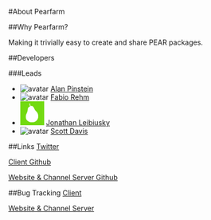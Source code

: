 #About Pearfarm

##Why Pearfarm?

Making it trivially easy to create and share PEAR packages.

##Developers

###Leads
* ![avatar](http://www.gravatar.com/avatar/0b6c7afbe76f7354e1d0ca1db676b422.jpg?s=48&d=http://dev.pearfarm.org/public/image/d_avatar.png) [Alan Pinstein](http://github.com/apinstein)
* ![avatar](http://www.gravatar.com/avatar/a198addd98dd9f149c7964a1340c9772.jpg?s=48&d=http://dev.pearfarm.org/public/image/d_avatar.png) [Fabio Rehm](http://github.com/fgrehm)
* ![avatar](/public/image/d_avatar.png) [Jonathan Leibiusky](http://github.com/xetorthio)
* ![avatar](http://www.gravatar.com/avatar/360d0f0a5d0267a1f6b41b57f6a63cc3.jpg?s=48&d=http://dev.pearfarm.org/public/image/d_avatar.png) [Scott Davis](http://github.com/jetviper21)

##Links
[Twitter](http://twitter.com/pearfarm)

[Client Github](http://github.com/fgrehm/pearfarm)

[Website & Channel Server Github](http://github.com/jetviper21/pearfarm_channel_server)

##Bug Tracking
[Client](http://github.com/fgrehm/pearfarm/issues)

[Website & Channel Server](http://github.com/jetviper21/pearfarm_channel_server/issues)

